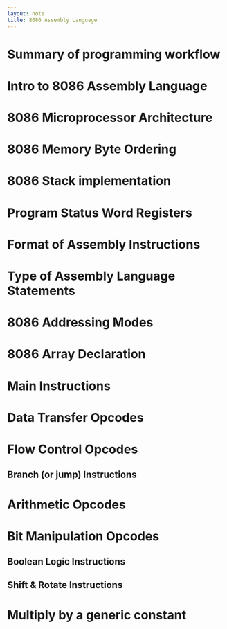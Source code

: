 ```yaml
---
layout: note
title: 8086 Assembly Language
---
```


# Summary of programming workflow

# Intro to 8086 Assembly Language

# 8086 Microprocessor Architecture

# 8086 Memory Byte Ordering

# 8086 Stack implementation

# Program Status Word Registers

# Format of Assembly Instructions

# Type of Assembly Language Statements

# 8086 Addressing Modes

# 8086 Array Declaration

# Main Instructions

# Data Transfer Opcodes

# Flow Control Opcodes

## Branch (or jump) Instructions

# Arithmetic Opcodes

# Bit Manipulation Opcodes

## Boolean Logic Instructions

## Shift & Rotate Instructions

# Multiply by a generic constant
